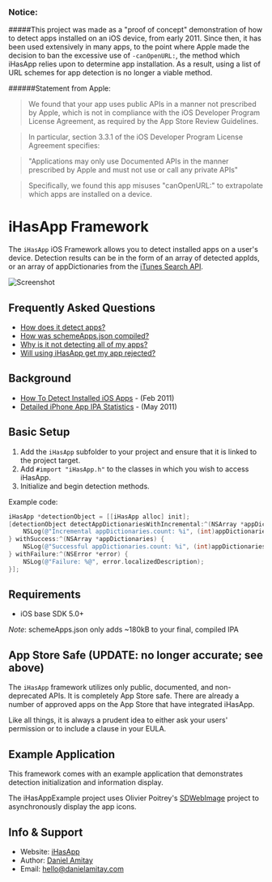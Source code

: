### Notice:
#####This project was made as a "proof of concept" demonstration of how to detect apps installed on an iOS device, from early 2011. Since then, it has been used extensively in many apps, to the point where Apple made the decision to ban the excessive use of `-canOpenURL:`, the method which iHasApp relies upon to determine app installation. As a result, using a list of URL schemes for app detection is no longer a viable method.

######Statement from Apple:
> We found that your app uses public APIs in a manner not prescribed by Apple, which is not in compliance with the iOS Developer Program License Agreement, as required by the App Store Review Guidelines.

> In particular, section 3.3.1 of the iOS Developer Program License Agreement specifies:

> "Applications may only use Documented APIs in the manner prescribed by Apple and must not use or call any private APIs"

> Specifically, we found this app misuses "canOpenURL:" to extrapolate which apps are installed on a device.

iHasApp Framework
=========================

The `iHasApp` iOS Framework allows you to detect installed apps on a user's device. Detection results can be in the form of an array of detected appIds, or an array of appDictionaries from the [iTunes Search API](http://www.apple.com/itunes/affiliates/resources/documentation/itunes-store-web-service-search-api.html).

![Screenshot](https://github.com/danielamitay/iHasApp/raw/master/screenshot.png)

Frequently Asked Questions
-----------

- [How does it detect apps?](FAQ.md#how-does-it-detect-apps)
- [How was schemeApps.json compiled?](FAQ.md#how-was-schemeappsjson-compiled)
- [Why is it not detecting all of my apps?](FAQ.md#why-is-it-not-detecting-all-of-my-apps)
- [Will using iHasApp get my app rejected?](FAQ.md#will-using-ihasapp-get-my-app-rejected)

Background
-----------

- [How To Detect Installed iOS Apps](http://danielamitay.com/blog/2011/2/16/how-to-detect-installed-ios-apps) - (Feb 2011)
- [Detailed iPhone App IPA Statistics](http://danielamitay.com/blog/2011/5/9/detailed-iphone-app-ipa-statistics) - (May 2011)

Basic Setup
-----------

1. Add the `iHasApp` subfolder to your project and ensure that it is linked to the project target.
2. Add `#import "iHasApp.h"` to the classes in which you wish to access iHasApp.
3. Initialize and begin detection methods.

Example code:

```objective-c
iHasApp *detectionObject = [[iHasApp alloc] init];
[detectionObject detectAppDictionariesWithIncremental:^(NSArray *appDictionaries) {
    NSLog(@"Incremental appDictionaries.count: %i", (int)appDictionaries.count);
} withSuccess:^(NSArray *appDictionaries) {
    NSLog(@"Successful appDictionaries.count: %i", (int)appDictionaries.count);
} withFailure:^(NSError *error) {
    NSLog(@"Failure: %@", error.localizedDescription);
}];
```

Requirements
-----------

- iOS base SDK 5.0+

*Note*: schemeApps.json only adds ~180kB to your final, compiled IPA

App Store Safe (UPDATE: no longer accurate; see above)
--------------

The `iHasApp` framework utilizes only public, documented, and non-deprecated APIs. It is completely App Store safe. There are already a number of approved apps on the App Store that have integrated iHasApp.

Like all things, it is always a prudent idea to either ask your users' permission or to include a clause in your EULA.

Example Application
--------------

This framework comes with an example application that demonstrates detection initialization and information display.

The iHasAppExample project uses Olivier Poitrey's [SDWebImage](https://github.com/rs/SDWebImage) project to asynchronously display the app icons.

Info & Support
--------------

- Website: [iHasApp](http://www.ihasapp.com)
- Author: [Daniel Amitay](https://github.com/danielamitay)
- Email: hello@danielamitay.com
